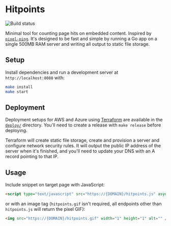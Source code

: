 # Hitpoints

![Build status](https://github.com/City-Bureau/hitpoints/workflows/CI/badge.svg)

Minimal tool for counting page hits on embedded content. Inspired by [`pixel-ping`](https://github.com/documentcloud/pixel-ping). It's designed to be fast and simple by running a Go app on a single 500MB RAM server and writing all output to static file storage.

## Setup

Install dependencies and run a development server at `http://localhost:8080` with:

```bash
make install
make start
```

## Deployment

Deployment setups for AWS and Azure using [Terraform](https://www.terraform.io/) are available in the [`deploy/`](./deploy) directory. You'll need to create a release with `make release` before deploying.

Terraform will create static file storage, create and provision a server and configure network security rules. It will output the public IP address of the server when it's finished, and you'll need to update your DNS with an A record pointing to that IP.

## Usage

Include snippet on target page with JavaScript:

```html
<script type="text/javascript" src="https://{DOMAIN}/hitpoints.js" async="true"></script>
```

or with an image tag (`hitpoints.gif` isn't required, all endpoints other than `hitpoints.js` will return the pixel GIF):

```html
<img src="https://{DOMAIN}/hitpoints.gif" width="1" height="1" alt="" />
```
